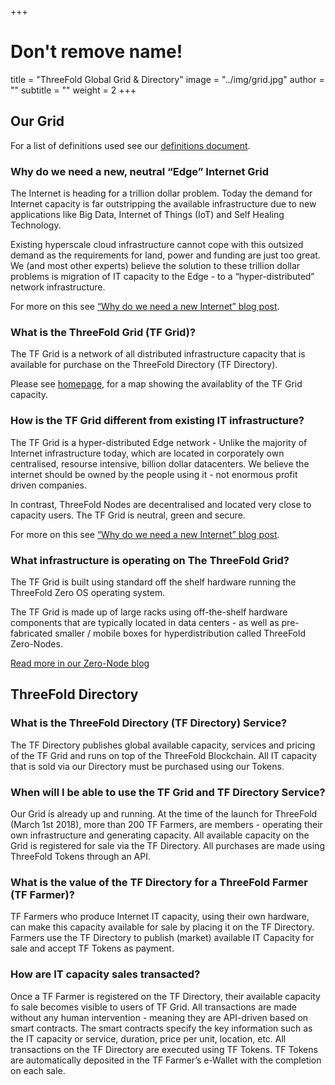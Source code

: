 +++
# Don't remove name!
title = "ThreeFold Global Grid & Directory"
image = "../img/grid.jpg"
author = ""
subtitle = ""
weight = 2
+++

## Our Grid

For a list of definitions used see our [definitions document](https://docs.grid.tf/threefold/info/src/branch/master/legal/definitions.md).

### Why do we need a new, neutral “Edge” Internet Grid

The Internet is heading for a trillion dollar problem. Today the demand for Internet capacity is far outstripping the available infrastructure due to new applications like Big Data, Internet of Things (IoT) and Self Healing Technology.

Existing hyperscale cloud infrastructure cannot cope with this outsized demand as the requirements for land, power and funding are just too great. We (and most other experts) believe the solution to these trillion dollar problems is migration of IT capacity to the Edge - to a “hyper-distributed” network infrastructure.

For more on this see [“Why do we need a new Internet” blog post](/information/need-for-new-neutral-internet/).

### What is the ThreeFold Grid (TF Grid)?

The TF Grid is a network of all distributed infrastructure capacity that is available for purchase on the ThreeFold Directory (TF Directory).

Please see [homepage](/), for a map showing the availablity of the TF Grid capacity.

### How is the TF Grid different from existing IT infrastructure?

The TF Grid is a hyper-distributed Edge network - Unlike the majority of Internet infrastructure today, which are located in corporately own centralised, resourse intensive, billion dollar datacenters. We believe the internet should be owned by the people using it - not enormous profit driven companies.

In contrast, ThreeFold Nodes are decentralised and located very close to capacity users. The TF Grid is neutral, green and secure.

For more on this see [“Why do we need a new Internet” blog post](/information/need-for-new-neutral-internet/).

### What infrastructure is operating on The ThreeFold Grid?

The TF Grid is built using standard off the shelf hardware running the ThreeFold Zero OS operating system.

The TF Grid is made up of large racks using off-the-shelf hardware components that are typically located in data centers - as well as pre-fabricated smaller / mobile boxes for hyperdistribution called ThreeFold Zero-Nodes.

[Read more in our Zero-Node blog](/information/magical-zero-node/)

## ThreeFold Directory

### What is the ThreeFold Directory (TF Directory) Service?

The TF Directory publishes global available capacity, services and pricing of the TF Grid and runs on top of the ThreeFold Blockchain. All IT capacity that is sold via our Directory must be purchased using our Tokens.

### When will I be able to use the TF Grid and TF Directory Service?

Our Grid is already up and running. At the time of the launch for ThreeFold (March 1st 2018), more than 200 TF Farmers, are members - operating their own infrastructure and generating capacity. All available capacity on the Grid is registered for sale via the TF Directory. All purchases are made using ThreeFold Tokens through an API.

### What is the value of the TF Directory for a ThreeFold Farmer (TF Farmer)?

TF Farmers who produce Internet IT capacity, using their own hardware, can make this capacity available for sale by placing it on the TF Directory. Farmers use the TF Directory to publish (market) available IT Capacity for sale and accept TF Tokens as payment.


### How are IT capacity sales transacted?

Once a TF Farmer is registered on the TF Directory, their available capacity fo sale becomes visible to users of TF Grid. All transactions are made without any human intervention - meaning they are API-driven based on smart contracts. The smart contracts specify the key information such as the IT capacity or service, duration, price per unit, location, etc. All transactions on the TF Directory are executed using TF Tokens. TF Tokens are automatically deposited in the TF Farmer’s e-Wallet with the completion on each sale.
